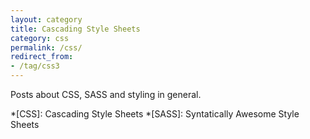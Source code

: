 ```yaml
---
layout: category
title: Cascading Style Sheets
category: css
permalink: /css/
redirect_from:
- /tag/css3
---
```

Posts about CSS, SASS and styling in general.

*[CSS]: Cascading Style Sheets
*[SASS]: Syntatically Awesome Style Sheets
